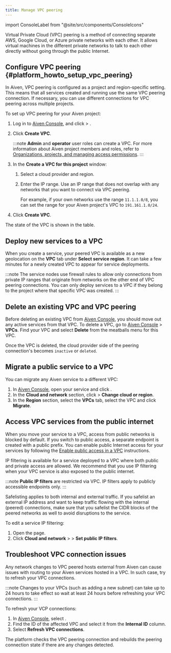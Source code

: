 ```yaml
---
title: Manage VPC peering
---
```


import ConsoleLabel from "@site/src/components/ConsoleIcons"

Virtual Private Cloud (VPC) peering is a method of connecting separate AWS, Google Cloud, or Azure private networks with each other.
It allows virtual machines in the different private networks to talk to each
other directly without going through the public Internet.

## Configure VPC peering {#platform_howto_setup_vpc_peering}

In Aiven, VPC peering is configured as a project and region-specific
setting. This means that all services created and running use the same
VPC peering connection. If necessary, you can use different connections
for VPC peering across multiple projects.

To set up VPC peering for your Aiven project:

1.  Log in to [Aiven Console](https://console.aiven.io/), and click
    <ConsoleLabel name="services"/> > <ConsoleLabel name="vpcs"/>.

1.  Click **Create VPC**.

    :::note
    **Admin** and **operator** user roles can create a VPC. For more
    information about Aiven project members and roles, refer to
    [Organizations, projects, and managing access permissions](/docs/platform/concepts/projects_accounts_access).
    :::

1.  In the **Create a VPC for this project** window:

    1. Select a cloud provider and region.

    1. Enter the IP range.
       Use an IP range that does not overlap with any networks that you
       want to connect via VPC peering.

       For example, if your own
       networks use the range `11.1.1.0/8`, you can set
       the range for your Aiven project's VPC to
       `191.161.1.0/24`.

1.  Click **Create VPC**.

The state of the VPC is shown in the table.

## Deploy new services to a VPC

When you create a service, your peered VPC is available as a new
geolocation on the **VPC** tab under **Select service region**. It can
take a few minutes for a newly created VPC to appear for service
deployments.

:::note
The service nodes use firewall rules to allow only connections from
private IP ranges that originate from networks on the other end of VPC
peering connections. You can only deploy services to a VPC if they
belong to the project where that specific VPC was created.
:::

## Delete an existing VPC and VPC peering

Before deleting an existing VPC from [Aiven
Console](https://console.aiven.io/), you should move out any active
services from that VPC. To delete a VPC, go to [Aiven
Console](https://console.aiven.io/) > **VPCs**. Find your VPC and
select **Delete** from the meatballs menu for this VPC.

Once the VPC is deleted, the cloud provider side of the peering connection's
becomes `inactive` or `deleted`.

## Migrate a public service to a VPC

You can migrate any Aiven service to a different VPC:

1. In [Aiven Console](https://console.aiven.io/), open your service and click <ConsoleLabel name="Service settings"/>.
1. In the **Cloud and
   network** section, click <ConsoleLabel name="actions"/> >  **Change cloud or region**.
1. In the **Region** section, select the **VPCs** tab, select the VPC and click **Migrate**.

## Access VPC services from the public internet

When you move your service to a VPC, access from public networks is
blocked by default. If you switch to public access, a separate endpoint
is created with a public prefix. You can enable public Internet access
for your services by following the
[Enable public access in a VPC](/docs/platform/howto/public-access-in-vpc) instructions.

IP filtering is available for a service deployed to a VPC where both public and
private access are allowed. We recommend that you use IP filtering when
your VPC service is also exposed to the public internet.

:::note
**Public IP filters** are restricted via VPC. IP filters apply to
publicly accessible endpoints only.
:::

Safelisting applies to both internal and external traffic. If you
safelist an external IP address and want to keep traffic flowing with
the internal (peered) connections, make sure that you safelist the CIDR
blocks of the peered networks as well to avoid disruptions to the
service.

To edit a service IP filtering:

1. Open the <ConsoleLabel name="service settings"/> page.
1. Click **Cloud and network** > <ConsoleLabel name="actions"/> > **Set public IP filters**.

## Troubleshoot VPC connection issues

Any network changes to VPC peered hosts external from Aiven can cause
issues with routing to your Aiven services hosted in a VPC. In such
case, try to refresh your VPC connections.

:::note
Changes to your VPCs (such as adding a new subnet) can take up to 24
hours to take effect so wait at least 24 hours before refreshing your VPC
connections.
:::

To refresh your VCP connections:

1. In [Aiven Console](https://console.aiven.io/), select <ConsoleLabel name="vpcs"/>.
1. Find the ID of the affected VPC and select it from the **Internal
   ID** column.
1. Select **Refresh VPC connections**.

The platform checks the VPC peering connection and rebuilds the peering
connection state if there are any changes detected.
